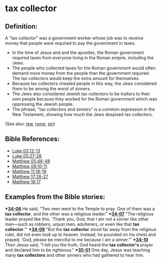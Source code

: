 # tax collector #

## Definition: ##

A "tax collector" was a government worker whose job was to receive money that people were required to pay the government in taxes.

* In the time of Jesus and and the apostles, the Roman government required taxes from everyone living in the Roman empire, including the Jews.
* The people who collected taxes for the Roman government would often demand more money from the people than the government required. The tax collectors would keep the extra amount for themselves.
* Because tax collectors cheated people in this way, the Jews considered them to be among the worst of sinners.
* The Jews also considered Jewish tax collectors to be traitors to their own people because they worked for the Roman government which was oppressing the Jewish people.
* The phrase, "tax collectors and sinners" is a common expression in the New Testament, showing how much the Jews despised tax collectors.

(See also: [jew](../other/jew.md), [rome](../other/rome.md), [sin](../kt/sin.md))

## Bible References: ##

* [Luke 03:12-13](https://door43.org/en/bible/notes/luk/03/12)
* [Luke 05:27-28](https://door43.org/en/bible/notes/luk/05/27)
* [Matthew 05:46-48](https://door43.org/en/bible/notes/mat/05/46)
* [Matthew 09:10-11](https://door43.org/en/bible/notes/mat/09/10)
* [Matthew 11:18-19](https://door43.org/en/bible/notes/mat/11/18)
* [Matthew 17:26-27](https://door43.org/en/bible/notes/mat/17/26)
* [Matthew 18:17](https://door43.org/en/bible/notes/mat/18/17)

## Examples from the Bible stories: ##

  __*[34-06](https://door43.org/en/obs/notes/frames/34-06)__ He said, "Two men went to the Temple to pray. One of them was a __tax collector__, and the other was a religious leader."
  __*[34-07](https://door43.org/en/obs/notes/frames/34-07)__ "The religious leader prayed like this, 'Thank you, God, that I am not a sinner like other men—such as robbers, unjust men, adulterers, or even like that __tax collector__.'"
  __*[34-09](https://door43.org/en/obs/notes/frames/34-09)__ "But the __tax collector__ stood far away from the religious ruler, did not even look up to heaven. Instead, he pounded on his chest and prayed, 'God, please be merciful to me because I am a sinner.'"
  __*[34-10](https://door43.org/en/obs/notes/frames/34-10)__ Then Jesus said, "I tell you the truth, God heard the __tax collector's__ prayer and declared him to be righteous."
  __*[35-01](https://door43.org/en/obs/notes/frames/35-01)__ One day, Jesus was teaching many __tax collectors__ and other sinners who had gathered to hear him. 



